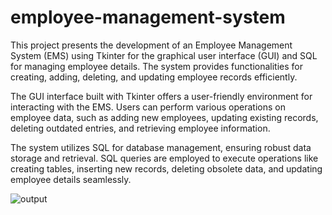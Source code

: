 # employee-management-system

This project presents the development of an Employee Management System (EMS) using Tkinter for the graphical user interface (GUI) and SQL for managing employee details. The system provides functionalities for creating, adding, deleting, and updating employee records efficiently.

The GUI interface built with Tkinter offers a user-friendly environment for interacting with the EMS. Users can perform various operations on employee data, such as adding new employees, updating existing records, deleting outdated entries, and retrieving employee information.

The system utilizes SQL for database management, ensuring robust data storage and retrieval. SQL queries are employed to execute operations like creating tables, inserting new records, deleting obsolete data, and updating employee details seamlessly.

![output](https://github.com/Vivprime/employee-management-system/assets/121534834/a0bdf4a1-b7f3-4d86-854a-4c59615c59de)
